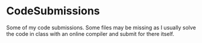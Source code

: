 # CodeSubmissions
Some of my code submissions.
Some files may be missing as I usually solve the code in class with an online compiler and submit for there itself.
